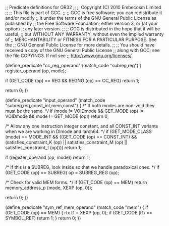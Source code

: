 ;; Predicate definitions for OR32
;;
;; Copyright (C) 2010 Embecosm Limited
;;
;; This file is part of GCC.
;;
;; GCC is free software; you can redistribute it and/or modify
;; it under the terms of the GNU General Public License as published by
;; the Free Software Foundation; either version 3, or (at your option)
;; any later version.
;;
;; GCC is distributed in the hope that it will be useful,
;; but WITHOUT ANY WARRANTY; without even the implied warranty of
;; MERCHANTABILITY or FITNESS FOR A PARTICULAR PURPOSE.  See the
;; GNU General Public License for more details.
;;
;; You should have received a copy of the GNU General Public License
;; along with GCC; see the file COPYING3.  If not see
;; <http://www.gnu.org/licenses/>.

(define_predicate "cc_reg_operand"
  (match_code "subreg,reg")
{
  register_operand (op, mode);

  if (GET_CODE (op) == REG && REGNO (op) == CC_REG)
    return 1;

  return 0;
})

(define_predicate "input_operand"
  (match_code "subreg,reg,const_int,mem,const")
{
  /* If both modes are non-void they must be the same.  */
  if (mode != VOIDmode && GET_MODE (op) != VOIDmode && mode != GET_MODE (op))
    return 0;

  /* Allow any one instruction integer constant, and all CONST_INT
     variants when we are working in DImode and !arch64.  */
  if (GET_MODE_CLASS (mode) == MODE_INT
      && ((GET_CODE (op) == CONST_INT)
	  && (satisfies_constraint_K (op)
	      || satisfies_constraint_M (op)
	      || satisfies_constraint_I (op))))
    return 1;

  if (register_operand (op, mode))
    return 1;

  /* If this is a SUBREG, look inside so that we handle
     paradoxical ones.  */
  if (GET_CODE (op) == SUBREG)
    op = SUBREG_REG (op);


  /* Check for valid MEM forms.  */
  if (GET_CODE (op) == MEM)
    return memory_address_p (mode, XEXP (op, 0));

  return 0;
})

(define_predicate "sym_ref_mem_operand"
  (match_code "mem")
{
  if (GET_CODE (op) == MEM)
    {
      rtx t1 = XEXP (op, 0);
      if (GET_CODE (t1) == SYMBOL_REF)
	return 1;
    }
  return 0;
})
